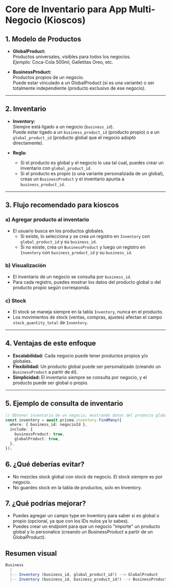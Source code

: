 # Core de Inventario para App Multi-Negocio (Kioscos)

## 1. Modelo de Productos

- **GlobalProduct:**  
  Productos universales, visibles para todos los negocios.  
  *Ejemplo:* Coca-Cola 500ml, Galletitas Oreo, etc.

- **BusinessProduct:**  
  Productos propios de un negocio.  
  Puede estar vinculado a un GlobalProduct (si es una variante) o ser totalmente independiente (producto exclusivo de ese negocio).

---

## 2. Inventario

- **Inventory:**  
  Siempre está ligado a un negocio (`business_id`).  
  Puede estar ligado a un `business_product_id` (producto propio) o a un `global_product_id` (producto global que el negocio adoptó directamente).

- **Regla:**  
  - Si el producto es global y el negocio lo usa tal cual, puedes crear un inventario con `global_product_id`.
  - Si el producto es propio (o una variante personalizada de un global), creas un `BusinessProduct` y el inventario apunta a `business_product_id`.

---

## 3. Flujo recomendado para kioscos

### a) Agregar producto al inventario

- El usuario busca en los productos globales.
  - Si existe, lo selecciona y se crea un registro en `Inventory` con `global_product_id` y su `business_id`.
  - Si no existe, crea un `BusinessProduct` y luego un registro en `Inventory` con `business_product_id` y su `business_id`.

### b) Visualización

- El inventario de un negocio se consulta por `business_id`.
- Para cada registro, puedes mostrar los datos del producto global o del producto propio según corresponda.

### c) Stock

- El stock se maneja siempre en la tabla `Inventory`, nunca en el producto.
- Los movimientos de stock (ventas, compras, ajustes) afectan el campo `stock_quantity_total` de `Inventory`.

---

## 4. Ventajas de este enfoque

- **Escalabilidad:** Cada negocio puede tener productos propios y/o globales.
- **Flexibilidad:** Un producto global puede ser personalizado (creando un `BusinessProduct` a partir de él).
- **Simplicidad:** El inventario siempre se consulta por negocio, y el producto puede ser global o propio.

---

## 5. Ejemplo de consulta de inventario

```typescript
// Obtener inventario de un negocio, mostrando datos del producto global o propio
const inventory = await prisma.inventory.findMany({
  where: { business_id: negocioId },
  include: {
    businessProduct: true,
    globalProduct: true,
  },
});
```

## 6. ¿Qué deberías evitar?

- No mezcles stock global con stock de negocio. El stock siempre es por negocio.
- No guardes stock en la tabla de productos, solo en Inventory.

## 7. ¿Qué podrías mejorar?
- Puedes agregar un campo type en Inventory para saber si es global o propio (opcional, ya que con los IDs nulos ya lo sabes).
- Puedes crear un endpoint para que un negocio "importe" un producto global y lo personalice (creando un BusinessProduct a partir de un GlobalProduct).

##  Resumen visual
```typescript
Business
  |
  |-- Inventory (business_id, global_product_id?) --> GlobalProduct
  |-- Inventory (business_id, business_product_id?) --> BusinessProduct
```